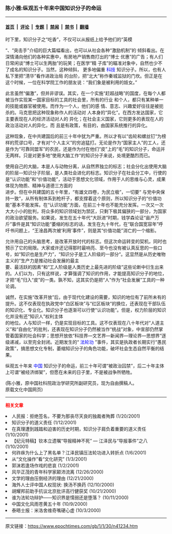 ### 陈小雅:纵观五十年来中国知识分子的命运

---

#### [首页](../../../..?n41234) &nbsp;|&nbsp; [评论](../../../../../epoch-comment?n41234) &nbsp;|&nbsp; [专题](../../../../../epoch-special?n41234) &nbsp;|&nbsp; [禁闻](../../../../../epoch-news?n41234) &nbsp;|&nbsp; [禁书](../../../../../books?n41234) &nbsp;|&nbsp; [翻墙](https://github.com/gfw-breaker/nogfw/blob/master/README.md?n41234)


<div class="post_content" id="artbody" itemprop="articleBody">
 <!-- article content begin -->
 <p>
  时下里，知识分子之“吃香”，不仅可以从报纸上给予他们的“英模
 </p>
 <p>
  “、“突击手”介绍的巨大篇幅看出，也可以从社会各种“激励机制”的 倾斜看出。在深情涌向他们的各种实惠中，有房地产销售商打出的“博士 优惠”的广告；有人们日常闲谈“博士可以生两胎”的玩笑；在医学“精 子库”的瞄准对象中，自然也少不了成名的知识分子。当然，这种倾斜， 更多地偏重
  <ok href="http://www3.epochtimes.com/news/epochnews/main/6.html">
   <font color="blue">
    科技
   </font>
  </ok>
  知识分子。所以，也有人私下里把“清华”看作进政治局 的台阶，把“北大”称作秦城监狱的门坎。但正是在这个时候，一位在科学院工作的朋友说：“我们象是被利用的妓女。”
 </p>
 <p>
  此言虽然“偏激”，但并非谬误。其实，在一个实施“赶超战略”的国度，在每个人都被当作实现某一国家目标的工具的社会里，所有的行业 和个人，都只有某种单一的技能或器官被使用。而作为一个人，他们的感 情、意志、兴趣爱好往往是被扼杀的。马克思把这种现象称作人的活动对 人本身的“异化”。在西方发达国家，它主要表现在人的经济活动对人的 异化；在社会主义国家，它则更多的表现在人的政治活动对人的异化，而 且是有政策，有目的，由国家系统推行的异化。
 </p>
 <p>
  这种现象，在中共建国后的前三十年中犹为严重。所以才有以“齿轮和螺丝钉“为榜样的荒谬口号，才有对“个人主义”的穷追猛打。无论是作为“国家主人”的工人，还是作为“可靠同盟军”的农民，还是作为付在他们“皮”上的“毛”的知识分子，命运并无两样。只是对更多地“使用大脑工作“的知识分子来说，处境更酷烈而已。
 </p>
 <p>
  使用自己的大脑，本是人与动物分离，从自然界独立的标志；社会分化出使用大脑的阶层—知识分子阶层，是人类社会进化的标志。知识分子在社会分工中，行使的是“认识功能”和“价值功能”，活动于思想文化领域，作用于人的思维与心灵，成果体现为物质、精神与道德三方面的
  <br/>
  进步。但在中共建国的五十年里，“有雄文四卷，为民立极”，一切要“ 与党中央保持一致“，从所有制体系到枪杆子，都支撑着这个原则，所以知识分子的“价值功能”基本不能发挥。在“认识功能”方面，在前三十年也不能充分发挥。一次又一次大大小小的批判，将众多的知识领域划为禁区，只剩下极其偏狭的一部分，为国家的政治欲望服务。如果说，发生在五十年代“大跃进”时期，钱学森论证“亩产万斤”事件是其“知识功能“萎缩的标志的话，发生在九十年代，在“联合国宽容年”呼吁书问题上，“王淦昌两次被‘利用’事件”，则是其“价值功能”消亡的一个缩影。
 </p>
 <p>
  允许用自己的头脑思考，是改革开放时代的标志。但这次命运转变的契机，同时也预示了它的局限。大家或许还记得那时最响亮、至今也没有被认真反思的一些口号，如“知识也是生产力”，“知识分子是工人阶级的一部分“。这显然是从历史唯物主义的“生产力是推动社会发展的最主
  <br/>
  要、最活跃的因素“和“工人阶级是人类历史上最先进的阶级”这些论断中衍生出来的。人们以为，只有这样说，才算强调了知识的作用，才能提高知识分子的地位，才把“毛”归入“皮”的一类。孰不知，这其实仍是把“人”作为“社会发展”工具的一种论调。
 </p>
 <p>
  诚然，在实施“改革开放”后，由于现代化建设的需要，知识的地位有了前所未有的提升。这不仅表现在执政党中“白区板块”与“红区板块“的换位，还表现在干部队伍的知识化、专业化。知识分子也逐渐可以行使“认识功能”。但是，权力阶层的知识化并没有还“知识人”权利主体
  <br/>
  的地位。人与知识一样，仍是实现目标的工具。这不仅表现在八十年代对“人道主义”和“自由化”的批判，还表现在知识分子仍然被当作“统战”对象，中宣部仍然掌管着国家的社会科学；思想开放依“科技界—文艺界—新闻界—理论界—思想界“逐级递减，以至完全封闭。近期发生的“
  <ok href="http://falundafa.org">
   <font color="blue">
    法轮功
   </font>
  </ok>
  ”事件，其实是执政者长期实行“愚民政策”，搞思想文化专制，萎缩知识分子的角色功能，破坏社会生态自然平衡的结果。
 </p>
 <p>
  纵观五十年来
  <ok href="http://www3.epochtimes.com/news/epochnews/main/2.html">
   <font color="blue">
    中国
   </font>
  </ok>
  知识分子的命运，前三十年可谓“被政治囚禁”，后二十年主体上可谓“被经济绑架”，但愿在未来的日子里，不是被战争所牺牲。
 </p>
 <p>
  (陈小雅，原中国社科院政治学研究所副研究员，现为自由撰稿人。
  <br/>
  原载文化中国网页)
 </p>
 <hr/>
 <p>
  <b>
   <font color="red">
    相关文章
   </font>
  </b>
  <br/>
 </p>
 <li>
  <ok href="http://epochtimes.com/news/epochnews/newscontent.asp?ID=37329" target="_blank">
   人民报：拒绝签名，不要为那丧尽天良的独裁者殉葬
  </ok>
  (1/20/2001)
  <li>
   <ok href="http://epochtimes.com/news/epochnews/newscontent.asp?ID=33211" target="_blank">
    知识分子的道义责任
   </ok>
   (1/12/2001)
   <li>
    <ok href="http://epochtimes.com/news/epochnews/newscontent.asp?ID=32471" target="_blank">
     在真理遭到践踏和迫害的历史时期，知识分子肩负着重要的道义责任
    </ok>
    (1/10/2001)
    <li>
     <ok href="http://epochtimes.com/news/epochnews/newscontent.asp?ID=32073" target="_blank">
      【纪元特稿】钦本立遗嘱“导报精神不死” — 江泽民与“导报事件”之八
     </ok>
     (1/10/2001)
     <li>
      <ok href="http://epochtimes.com/news/epochnews/newscontent.asp?ID=30358" target="_blank">
       何祚庥为什么上了黑名单？江泽民镇压法轮功进入转折点
      </ok>
      (1/6/2001)
      <li>
       <ok href="http://epochtimes.com/news/epochnews/newscontent.asp?ID=29358" target="_blank">
        从“文化操作”看“文化研究”
       </ok>
       (1/3/2001)
       <li>
        <ok href="http://epochtimes.com/news/epochnews/newscontent.asp?ID=29118" target="_blank">
         郭沫若逢场作戏的悲哀
        </ok>
        (1/2/2001)
        <li>
         <ok href="http://epochtimes.com/news/epochnews/newscontent.asp?ID=26981" target="_blank">
          风华正茂的青年科学家颠沛流离
         </ok>
         (12/26/2000)
         <li>
          <ok href="http://epochtimes.com/news/epochnews/newscontent.asp?ID=25872" target="_blank">
           文学的理由压倒经济的理由
          </ok>
          (12/21/2000)
          <li>
           <ok href="http://epochtimes.com/news/epochnews/newscontent.asp?ID=23422" target="_blank">
            海外人士评中国人权现状: 换汤不换药
           </ok>
           (12/10/2000)
           <li>
            <ok href="http://epochtimes.com/news/epochnews/newscontent.asp?ID=6140" target="_blank">
             胡耀邦前助手抗议北京批评高行健获奖
            </ok>
            (10/21/2000)
            <li>
             <ok href="http://epochtimes.com/news/epochnews/newscontent.asp?ID=4578" target="_blank">
              谁为法轮功辩护——知识界是懦弱还是堕落？
             </ok>
             (10/11/2000)
             <li>
              <ok href="http://epochtimes.com/news/epochnews/newscontent.asp?ID=4517" target="_blank">
               中国文化风雨苍黄五十年
              </ok>
              (10/9/2000)
              <li>
               <ok href="http://epochtimes.com/news/epochnews/newscontent.asp?ID=3787" target="_blank">
                泰晤士报：米洛舍维奇嘴硬心虚
               </ok>
               (10/3/2000)
               <br/>
               <!-- article content end -->
               <div id="below_article_ad">
               </div>
              </li>
             </li>
            </li>
           </li>
          </li>
         </li>
        </li>
       </li>
      </li>
     </li>
    </li>
   </li>
  </li>
 </li>
</div>


---

原文链接：https://www.epochtimes.com/gb/1/1/30/n41234.htm